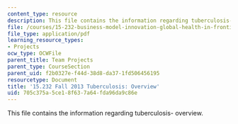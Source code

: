 ```yaml
---
content_type: resource
description: This file contains the information regarding tuberculosis- overview.
file: /courses/15-232-business-model-innovation-global-health-in-frontier-markets-fall-2013/705c375a5ce18f637a64fda96da9c86e_MIT15_232F13_a1_tb_05.pdf
file_type: application/pdf
learning_resource_types:
- Projects
ocw_type: OCWFile
parent_title: Team Projects
parent_type: CourseSection
parent_uid: f2b0327e-f44d-38d8-da37-1fd506456195
resourcetype: Document
title: '15.232 Fall 2013 Tuberculosis: Overview'
uid: 705c375a-5ce1-8f63-7a64-fda96da9c86e
---
```

This file contains the information regarding tuberculosis- overview.

